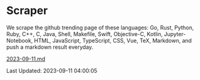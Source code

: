 # Scraper

We scrape the github trending page of these languages: Go, Rust, Python, Ruby, C++, C, Java, Shell, Makefile, Swift, Objective-C, Kotlin, Jupyter-Notebook, HTML, JavaScript, TypeScript, CSS, Vue, TeX, Markdown, and push a markdown result everyday.

[2023-09-11.md](https://github.com/yangwenmai/github-trending-backup/blob/master/2023-09-11.md)

Last Updated: 2023-09-11 04:00:05